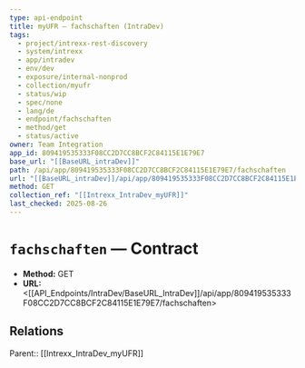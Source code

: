 ```yaml
---
type: api-endpoint
title: myUFR — fachschaften (IntraDev)
tags:
  - project/intrexx-rest-discovery
  - system/intrexx
  - app/intradev
  - env/dev
  - exposure/internal-nonprod
  - collection/myufr
  - status/wip
  - spec/none
  - lang/de
  - endpoint/fachschaften
  - method/get
  - status/active
owner: Team Integration
app_id: 809419535333F08CC2D7CC8BCF2C84115E1E79E7
base_url: "[[BaseURL_intraDev]]"
path: /api/app/809419535333F08CC2D7CC8BCF2C84115E1E79E7/fachschaften
url: "[[BaseURL_intraDev]]/api/app/809419535333F08CC2D7CC8BCF2C84115E1E79E7/fachschaften"
method: GET
collection_ref: "[[Intrexx_IntraDev_myUFR]]"
last_checked: 2025-08-26
---
```


# `fachschaften` — Contract
- **Method:** GET
- **URL:** <[[API_Endpoints/IntraDev/BaseURL_IntraDev]]/api/app/809419535333F08CC2D7CC8BCF2C84115E1E79E7/fachschaften>

## Relations
Parent:: [[Intrexx_IntraDev_myUFR]]
